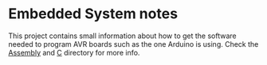 # Embedded System notes

This project contains small information about how to get the software needed to program AVR boards such as the one Arduino is using. Check the [Assembly](/Assembly) and [C](/C) directory for more info.